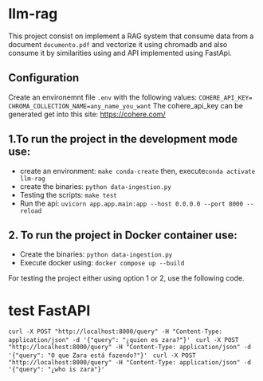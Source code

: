 # llm-rag

This project consist on implement a RAG system that consume data from a document `documento.pdf` and vectorize it using
chromadb and also consume it by similarities using and API implemented using FastApi.

## Configuration

Create an environemnt file `.env` with the following values:
`COHERE_API_KEY=`
`CHROMA_COLLECTION_NAME=any_name_you_want`
The cohere_api_key can be generated get into this site: https://cohere.com/

## 1.To run the project in the development mode use:
- create an environment: `make conda-create` then, execute`conda activate llm-rag`
- create the binaries: `python data-ingestion.py`
- Testing the scripts: `make test`
- Run the api: `uvicorn app.app.main:app --host 0.0.0.0 --port 8000 --reload`

## 2. To run the project in Docker container use:
- Create the binaries: `python data-ingestion.py`
- Execute docker using: `docker compose up --build`

For testing the project either using option 1 or 2, use the following code.

# test FastAPI
`curl -X POST "http://localhost:8000/query" -H "Content-Type: application/json" -d '{"query": "¿quien es zara?"}' `
`curl -X POST "http://localhost:8000/query" -H "Content-Type: application/json" -d '{"query": "O que Zara está fazendo?"}' `
`curl -X POST "http://localhost:8000/query" -H "Content-Type: application/json" -d '{"query": "¿who is zara"}' `

